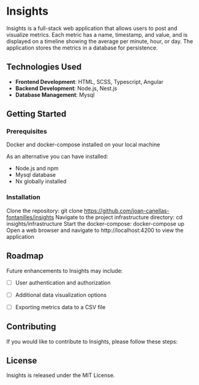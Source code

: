 # Insights

Insights is a full-stack web application that allows users to post and visualize metrics. Each metric has a name, timestamp, and value, and is displayed on a timeline showing the average per minute, hour, or day. The application stores the metrics in a database for persistence.

## Technologies Used

* **Frontend Development**: HTML, SCSS, Typescript, Angular
* **Backend Development**: Node.js, Nest.js
* **Database Management**: Mysql

## Getting Started

### Prerequisites
Docker and docker-compose installed on your local machine

As an alternative you can have installed:
- Node.js and npm
- Mysql database
- Nx globally installed

### Installation

Clone the repository: git clone https://github.com/joan-canellas-fontanilles/insights
Navigate to the project infrastructure directory: cd insights/infrastructure
Start the docker-compose: docker-compose up
Open a web browser and navigate to http://localhost:4200 to view the application

## Roadmap
Future enhancements to Insights may include:

- [ ] User authentication and authorization
- [ ] Additional data visualization options
- [ ] Exporting metrics data to a CSV file


## Contributing
If you would like to contribute to Insights, please follow these steps:

## License
Insights is released under the MIT License.
